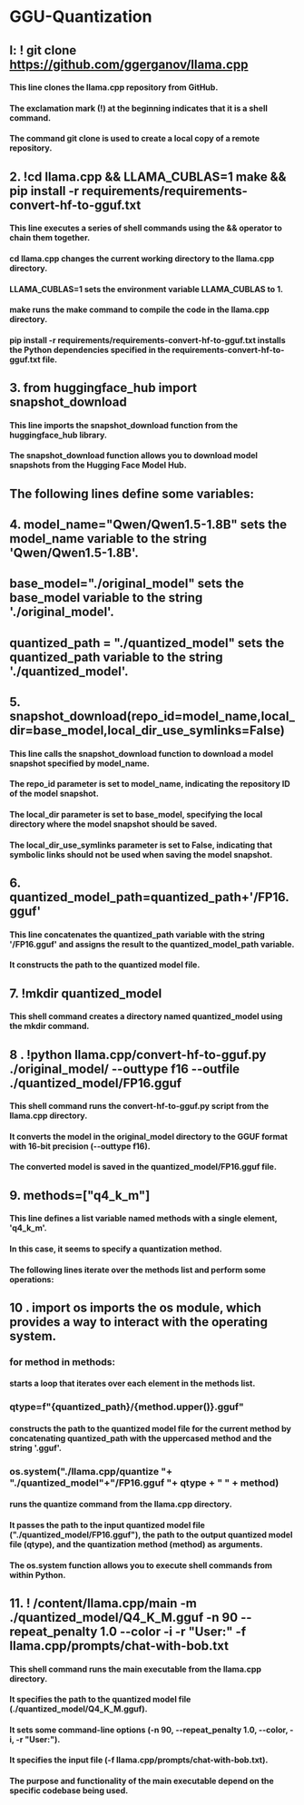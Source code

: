# GGU-Quantization

## l: ! git clone https://github.com/ggerganov/llama.cpp
#### This line clones the llama.cpp repository from GitHub.
#### The exclamation mark (!) at the beginning indicates that it is a shell command.
#### The command git clone is used to create a local copy of a remote repository.
## 2. !cd llama.cpp && LLAMA_CUBLAS=1 make && pip install -r requirements/requirements-convert-hf-to-gguf.txt
#### This line executes a series of shell commands using the && operator to chain them together.
#### cd llama.cpp changes the current working directory to the llama.cpp directory.
#### LLAMA_CUBLAS=1 sets the environment variable LLAMA_CUBLAS to 1.
#### make runs the make command to compile the code in the llama.cpp directory.
#### pip install -r requirements/requirements-convert-hf-to-gguf.txt installs the Python dependencies specified in the requirements-convert-hf-to-gguf.txt file.
## 3. from huggingface_hub import snapshot_download
#### This line imports the snapshot_download function from the huggingface_hub library.
#### The snapshot_download function allows you to download model snapshots from the Hugging Face Model Hub.
## The following lines define some variables:
## 4. model_name="Qwen/Qwen1.5-1.8B" sets the model_name variable to the string 'Qwen/Qwen1.5-1.8B'.
## base_model="./original_model" sets the base_model variable to the string './original_model'.
## quantized_path = "./quantized_model" sets the quantized_path variable to the string './quantized_model'.
## 5. snapshot_download(repo_id=model_name,local_dir=base_model,local_dir_use_symlinks=False)
#### This line calls the snapshot_download function to download a model snapshot specified by model_name.
#### The repo_id parameter is set to model_name, indicating the repository ID of the model snapshot.
#### The local_dir parameter is set to base_model, specifying the local directory where the model snapshot should be saved.
#### The local_dir_use_symlinks parameter is set to False, indicating that symbolic links should not be used when saving the model snapshot.
## 6. quantized_model_path=quantized_path+'/FP16.gguf'
#### This line concatenates the quantized_path variable with the string '/FP16.gguf' and assigns the result to the quantized_model_path variable.
#### It constructs the path to the quantized model file.
## 7. !mkdir quantized_model
#### This shell command creates a directory named quantized_model using the mkdir command.
## 8 . !python llama.cpp/convert-hf-to-gguf.py ./original_model/ --outtype f16 --outfile ./quantized_model/FP16.gguf
#### This shell command runs the convert-hf-to-gguf.py script from the llama.cpp directory.
#### It converts the model in the original_model directory to the GGUF format with 16-bit precision (--outtype f16).
#### The converted model is saved in the quantized_model/FP16.gguf file.
## 9. methods=["q4_k_m"]
#### This line defines a list variable named methods with a single element, 'q4_k_m'.
#### In this case, it seems to specify a quantization method.
#### The following lines iterate over the methods list and perform some operations:
## 10 . import os imports the os module, which provides a way to interact with the operating system.
### for method in methods: 
#### starts a loop that iterates over each element in the methods list.
### qtype=f"{quantized_path}/{method.upper()}.gguf" 
#### constructs the path to the quantized model file for the current method by concatenating quantized_path with the uppercased method and the string '.gguf'.
### os.system("./llama.cpp/quantize "+ "./quantized_model"+"/FP16.gguf "+ qtype + " " + method) 
#### runs the quantize command from the llama.cpp directory.
#### It passes the path to the input quantized model file ("./quantized_model/FP16.gguf"), the path to the output quantized model file (qtype), and the quantization method (method) as arguments.
#### The os.system function allows you to execute shell commands from within Python.
## 11. ! /content/llama.cpp/main -m ./quantized_model/Q4_K_M.gguf -n 90 --repeat_penalty 1.0 --color -i -r "User:" -f llama.cpp/prompts/chat-with-bob.txt
#### This shell command runs the main executable from the llama.cpp directory.
#### It specifies the path to the quantized model file (./quantized_model/Q4_K_M.gguf).
#### It sets some command-line options (-n 90, --repeat_penalty 1.0, --color, -i, -r "User:").
#### It specifies the input file (-f llama.cpp/prompts/chat-with-bob.txt).
#### The purpose and functionality of the main executable depend on the specific codebase being used.
